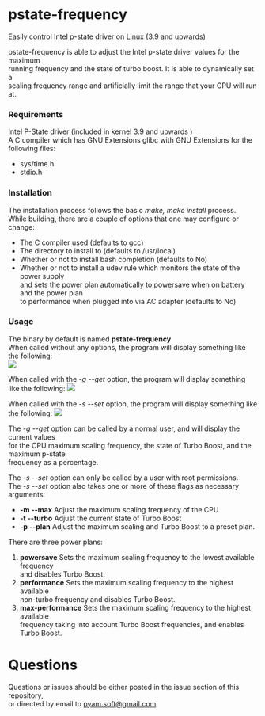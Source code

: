 # pstate-frequency


Easily control Intel p-state driver on Linux (3.9 and upwards) 

pstate-frequency is able to adjust the Intel p-state driver values for the maximum  
running frequency and the state of turbo boost. It is able to dynamically set a  
scaling frequency range and artificially limit the range that your CPU will run at.

### Requirements


Intel P-State driver (included in kernel 3.9 and upwards )  
A C compiler which has GNU Extensions
glibc with GNU Extensions for the following files:
+ sys/time.h 
+ stdio.h

### Installation


The installation process follows the basic *make, make install* process.  
While building, there are a couple of options that one may configure or change:  
+ The C compiler used (defaults to gcc)  
+ The directory to install to (defaults to /usr/local)  
+ Whether or not to install bash completion (defaults to No)
+ Whether or not to install a udev rule which monitors the state of the power supply  
and sets the power plan automatically to powersave when on battery and the power plan  
to performance when plugged into via AC adapter (defaults to No)

### Usage


The binary by default is named **pstate-frequency**  
When called without any options, the program will display something like the following:  
![](https://raw.githubusercontent.com/pyamsoft/pstate-frequency/master/assets/img/pstate-frequency_example_run.png)

When called with the *-g --get* option, the program will display something like the following:
![](https://raw.githubusercontent.com/pyamsoft/pstate-frequency/master/assets/img/pstate-frequency_example_get.png)

When called with the *-s --set* option, the program will display something like the following:
![](https://raw.githubusercontent.com/pyamsoft/pstate-frequency/master/assets/img/pstate-frequency_example_set.png)

The *-g --get* option can be called by a normal user, and will display the current values  
for the CPU maximum scaling frequency, the state of Turbo Boost, and the maximum p-state  
frequency as a percentage.

The *-s --set* option can only be called by a user with root permissions.  
The *-s --set* option also takes one or more of these flags as necessary arguments:  
+ **-m --max** Adjust the maximum scaling frequency of the CPU
+ **-t --turbo** Adjust the current state of Turbo Boost
+ **-p --plan** Adjust the maximum scaling and Turbo Boost to a preset plan.

There are three power plans:  
1. **powersave** Sets the maximum scaling frequency to the lowest available frequency  
and disables Turbo Boost.  
2. **performance** Sets the maximum scaling frequency to the highest available  
non-turbo frequency and disables Turbo Boost.  
3. **max-performance** Sets the maximum scaling frequency to the highest available  
frequency taking into account Turbo Boost frequencies, and enables Turbo Boost.  

# Questions


Questions or issues should be either posted in the issue section of this repository,  
or directed by email to pyam.soft@gmail.com
